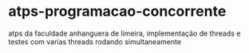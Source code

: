 # atps-programacao-concorrente
atps da faculdade anhanguera de limeira, implementação de threads e testes com varias threads rodando simultaneamente
